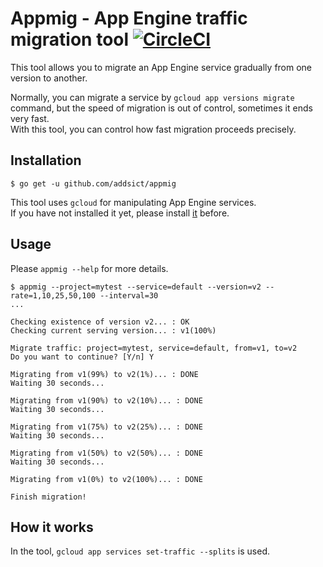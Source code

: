 # Appmig - App Engine traffic migration tool [![CircleCI](https://circleci.com/gh/addsict/appmig.svg?style=svg)](https://circleci.com/gh/addsict/appmig)

This tool allows you to migrate an App Engine service gradually from one version to another.

Normally, you can migrate a service by `gcloud app versions migrate` command, but the speed of migration is out of control, sometimes it ends very fast.  
With this tool, you can control how fast migration proceeds precisely.

## Installation

```
$ go get -u github.com/addsict/appmig
```

This tool uses `gcloud` for manipulating App Engine services.  
If you have not installed it yet, please install [it](https://cloud.google.com/sdk/downloads) before.

## Usage

Please `appmig --help` for more details.

```
$ appmig --project=mytest --service=default --version=v2 --rate=1,10,25,50,100 --interval=30
...

Checking existence of version v2... : OK
Checking current serving version... : v1(100%)

Migrate traffic: project=mytest, service=default, from=v1, to=v2
Do you want to continue? [Y/n] Y

Migrating from v1(99%) to v2(1%)... : DONE
Waiting 30 seconds...

Migrating from v1(90%) to v2(10%)... : DONE
Waiting 30 seconds...

Migrating from v1(75%) to v2(25%)... : DONE
Waiting 30 seconds...

Migrating from v1(50%) to v2(50%)... : DONE
Waiting 30 seconds...

Migrating from v1(0%) to v2(100%)... : DONE

Finish migration!
```

## How it works

In the tool, `gcloud app services set-traffic --splits` is used.
